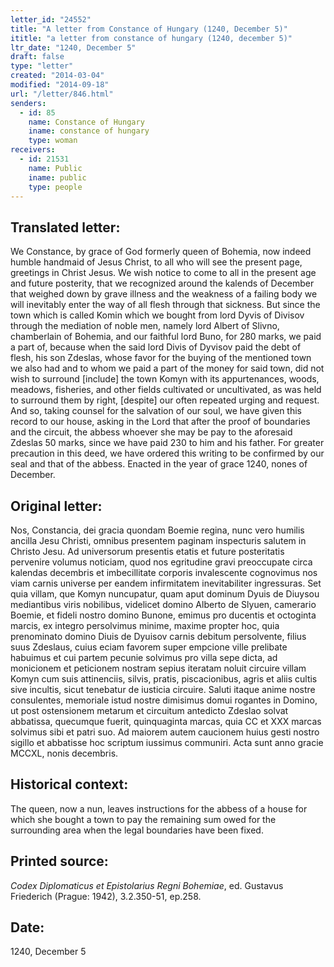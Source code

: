 ```yaml
---
letter_id: "24552"
title: "A letter from Constance of Hungary (1240, December 5)"
ititle: "a letter from constance of hungary (1240, december 5)"
ltr_date: "1240, December 5"
draft: false
type: "letter"
created: "2014-03-04"
modified: "2014-09-18"
url: "/letter/846.html"
senders:
  - id: 85
    name: Constance of Hungary
    iname: constance of hungary
    type: woman
receivers:
  - id: 21531
    name: Public
    iname: public
    type: people
---
```

<h2> Translated letter:</h2>We Constance, by grace of God formerly queen of Bohemia, now indeed humble handmaid of Jesus Christ, to all who will see the present page, greetings in Christ Jesus.
We wish notice to come to all in the present age and future posterity, that we recognized around the kalends of December that weighed down by grave illness and the weakness of a failing body we will inevitably enter the way of all flesh through that sickness.  But since the town which is called Komin which we bought from lord Dyvis of Divisov through the mediation of noble men, namely lord Albert of Slivno, chamberlain of Bohemia, and our faithful lord Buno, for 280 marks, we paid a part of, because when the said lord Divis of Dyvisov paid the debt of flesh, his son Zdeslas, whose favor for the buying of the mentioned town we also had and to whom we paid a part of the money for said town, did not wish to surround [include] the town Komyn with its appurtenances, woods, meadows, fisheries, and other fields cultivated or uncultivated, as was held to surround them by right, [despite] our often repeated urging and request.  And so, taking counsel for the salvation of our soul, we have given this record to our house, asking in the Lord that after the proof of boundaries and the circuit, the abbess whoever she may be pay to the aforesaid Zdeslas 50 marks, since we have paid 230 to him and his father.  For greater precaution in this deed, we have ordered this writing to be confirmed by our seal and that of the abbess.
Enacted in the year of grace 1240, nones of December.
<h2 class="mt-4"> Original letter:</h2>Nos, Constancia, dei gracia quondam Boemie regina, nunc vero humilis ancilla Jesu Christi, omnibus presentem paginam inspecturis salutem in Christo Jesu.  Ad universorum presentis etatis et future posteritatis pervenire volumus noticiam, quod nos egritudine gravi preoccupate circa kalendas decembris et imbecillitate corporis invalescente cognovimus nos viam carnis universe per eandem infirmitatem inevitabiliter ingressuras.  Set quia villam, que Komyn nuncupatur, quam aput dominum Dyuis de Diuysou mediantibus viris nobilibus, videlicet domino Alberto de Slyuen, camerario Boemie, et fideli nostro domino Bunone, emimus pro ducentis et octoginta marcis, ex integro persolvimus minime, maxime propter hoc, quia prenominato domino Diuis de Dyuisov carnis debitum persolvente, filius suus Zdeslaus, cuius eciam favorem super empcione ville prelibate habuimus et cui partem pecunie solvimus pro villa sepe dicta, ad monicionem et peticionem nostram sepius iteratam noluit circuire villam Komyn cum suis attinenciis, silvis, pratis, piscacionibus, agris et aliis cultis sive incultis, sicut tenebatur de iusticia circuire.  Saluti itaque anime nostre consulentes, memoriale istud nostre dimisimus domui rogantes in Domino, ut post ostensionem metarum et circuitum antedicto Zdeslao solvat abbatissa, quecumque fuerit, quinquaginta marcas, quia CC et XXX marcas solvimus sibi et patri suo.  Ad maiorem autem caucionem huius gesti nostro sigillo et abbatisse hoc scriptum iussimus communiri.
Acta sunt anno gracie MCCXL, nonis decembris.
<h2 class="mt-4"> Historical context:</h2>The queen, now a nun, leaves instructions for the abbess of a house for which she bought a town to pay the remaining sum owed for the surrounding area when the legal boundaries have been fixed.
<h2 class="mt-4"> Printed source:</h2><p><em>Codex Diplomaticus et Epistolarius Regni Bohemiae</em>, ed. Gustavus Friederich (Prague: 1942), 3.2.350-51, ep.258.</p><h2 class="mt-4"> Date:</h2>1240, December 5